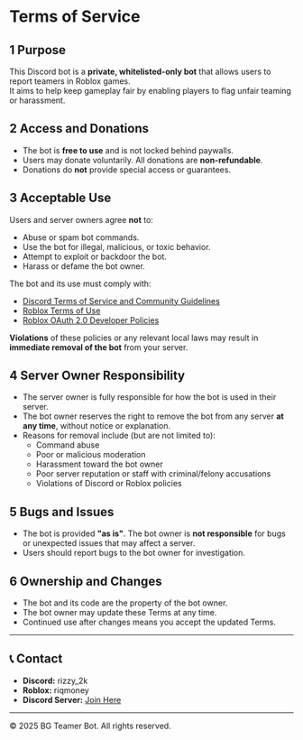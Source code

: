 # Terms of Service

## 1 Purpose

This Discord bot is a **private, whitelisted-only bot** that allows users to report teamers in Roblox games.  
It aims to help keep gameplay fair by enabling players to flag unfair teaming or harassment.

## 2 Access and Donations

- The bot is **free to use** and is not locked behind paywalls.
- Users may donate voluntarily. All donations are **non-refundable**.
- Donations do **not** provide special access or guarantees.

## 3 Acceptable Use

Users and server owners agree **not** to:
- Abuse or spam bot commands.
- Use the bot for illegal, malicious, or toxic behavior.
- Attempt to exploit or backdoor the bot.
- Harass or defame the bot owner.

The bot and its use must comply with:
- [Discord Terms of Service and Community Guidelines](https://discord.com/terms)
- [Roblox Terms of Use](https://en.help.roblox.com/hc/en-us/articles/203313410-Roblox-Terms-of-Use)
- [Roblox OAuth 2.0 Developer Policies](https://create.roblox.com/docs/cloud/open-cloud/using-oauth)

**Violations** of these policies or any relevant local laws may result in **immediate removal of the bot** from your server.

## 4 Server Owner Responsibility

- The server owner is fully responsible for how the bot is used in their server.
- The bot owner reserves the right to remove the bot from any server **at any time**, without notice or explanation.
- Reasons for removal include (but are not limited to):
  - Command abuse
  - Poor or malicious moderation
  - Harassment toward the bot owner
  - Poor server reputation or staff with criminal/felony accusations
  - Violations of Discord or Roblox policies

## 5 Bugs and Issues

- The bot is provided **"as is"**. The bot owner is **not responsible** for bugs or unexpected issues that may affect a server.
- Users should report bugs to the bot owner for investigation.

## 6 Ownership and Changes

- The bot and its code are the property of the bot owner.
- The bot owner may update these Terms at any time.
- Continued use after changes means you accept the updated Terms.

---

## 📞 Contact

- **Discord:** rizzy_2k  
- **Roblox:** riqmoney  
- **Discord Server:** [Join Here](https://discord.gg/NhTAZbenF8)

---

© 2025 BG Teamer Bot. All rights reserved.